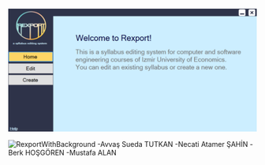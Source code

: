 ![](Screenshots/home_page.png)

![RexportWithBackground](https://user-images.githubusercontent.com/61295658/103626555-6aee2480-4f4d-11eb-841f-fe4cf0348a45.png)
-Avvaş Sueda TUTKAN
-Necati Atamer ŞAHİN
-Berk HOŞGÖREN
-Mustafa ALAN 
